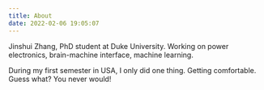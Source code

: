 ```yaml
---
title: About
date: 2022-02-06 19:05:07
---
```


Jinshui Zhang, PhD student at Duke University. Working on power electronics, brain-machine interface, machine learning. 

During my first semester in USA, I only did one thing. Getting comfortable. Guess what? You never would!
